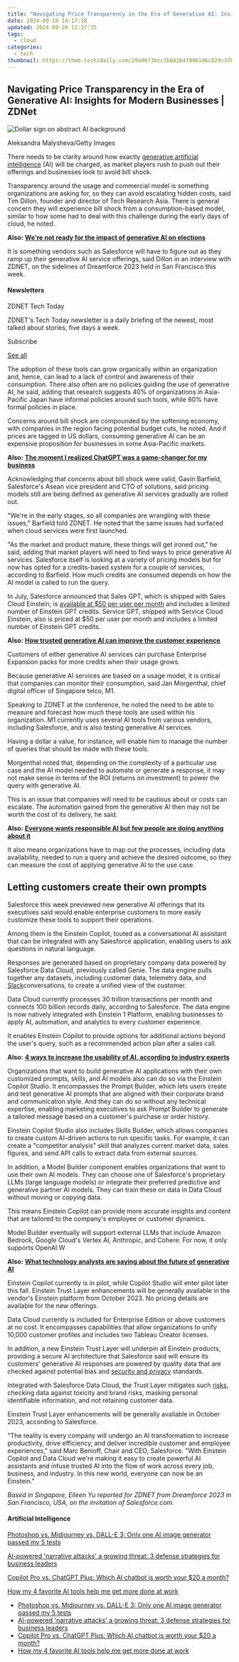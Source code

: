 ```yaml
---
title: "Navigating Price Transparency in the Era of Generative AI: Insights for Modern Businesses | ZDNet"
date: 2024-09-18 14:17:18
updated: 2024-09-20 11:37:35
tags:
  - cloud
categories:
  - tech
thumbnail: https://thmb.techidaily.com/29a96f3bcc3b841b4f8961d6c829c37b0d1cbb55b276ad7aa67abd1cbcf1e8ed.jpg
---
```


## Navigating Price Transparency in the Era of Generative AI: Insights for Modern Businesses | ZDNet

![Dollar sign on abstract AI background](https://www.zdnet.com/a/img/resize/1dc9f3a9e2db1e832efbee2591868ed1862573b2/2023/09/13/d7a94305-a93c-4d75-aaa8-2a2a3a076a46/gettyimages-1295039478.jpg?auto=webp&width=1280)

Aleksandra Malysheva/Getty Images

There needs to be clarity around how exactly [generative artificial intelligence](https://www.zdnet.com/article/what-is-generative-ai-and-why-is-it-so-popular-heres-everything-you-need-to-know/) (AI) will be charged, as market players rush to push out their offerings and businesses look to avoid bill shock. 

Transparency around the usage and commercial model is something organizations are asking for, so they can avoid escalating hidden costs, said Tim Dillon, founder and director of Tech Research Asia. There is general concern they will experience bill shock from a consumption-based model, similar to how some had to deal with this challenge during the early days of cloud, he noted.

**Also:** [**We're not ready for the impact of generative AI on elections**](https://www.zdnet.com/article/were-not-ready-for-the-impact-of-generative-ai-on-elections/)

It is something vendors such as Salesforce will have to figure out as they ramp up their generative AI service offerings, said Dillon in an interview with ZDNET, on the sidelines of Dreamforce 2023 held in San Francisco this week. 

#### Newsletters

ZDNET Tech Today

ZDNET's Tech Today newsletter is a daily briefing of the newest, most talked about stories, five days a week.

 Subscribe

[See all](https://www.zdnet.com/newsletters/)

The adoption of these tools can grow organically within an organization and, hence, can lead to a lack of control and awareness of their consumption. There also often are no policies guiding the use of generative AI, he said, adding that research suggests 40% of organizations in Asia-Pacific Japan have informal policies around such tools, while 60% have formal policies in place. 

Concerns around bill shock are compounded by the softening economy, with companies in the region facing potential budget cuts, he noted. And if prices are tagged in US dollars, consuming generative AI can be an expensive proposition for businesses in some Asia-Pacific markets. 

**Also:** [**The moment I realized ChatGPT was a game-changer for my business**](https://www.zdnet.com/article/the-moment-i-realized-chatgpt-plus-was-a-game-changer-for-my-business/)

Acknowledging that concerns about bill shock were valid, Gavin Barfield, Salesforce's Asean vice president and CTO of solutions, said pricing models still are being defined as generative AI services gradually are rolled out. 

"We're in the early stages, so all companies are wrangling with these issues," Barfield told ZDNET. He noted that the same issues had surfaced when cloud services were first launched. 

"As the market and product mature, these things will get ironed out," he said, adding that market players will need to find ways to price generative AI services. Salesforce itself is looking at a variety of pricing models but for now has opted for a credits-based system for a couple of services, according to Barfield. How much credits are consumed depends on how the AI model is called to run the query. 

In July, Salesforce announced that Sales GPT, which is shipped with Sales Cloud Einstein, is [available at $50 per user per month](https://www.salesforce.com/news/stories/sales-gpt-service-gpt-ga/) and includes a limited number of Einstein GPT credits. Service GPT, shipped with Service Cloud Einstein, also is priced at $50 per user per month and includes a limited number of Einstein GPT credits.

**Also:** [**How trusted generative AI can improve the customer experience**](https://www.zdnet.com/article/how-trusted-generative-ai-can-improve-the-connected-customer-experience/)

Customers of either generative AI services can purchase Enterprise Expansion packs for more credits when their usage grows. 

Because generative AI services are based on a usage model, it is critical that companies can monitor their consumption, said Jan Morgenthal, chief digital officer of Singapore telco, M1\. 

Speaking to ZDNET at the conference, he noted the need to be able to measure and forecast how much these tools are used within his organization. M1 currently uses several AI tools from various vendors, including Salesforce, and is also testing generative AI services. 

Having a dollar a value, for instance, will enable him to manage the number of queries that should be made with these tools.

Morgenthal noted that, depending on the complexity of a particular use case and the AI model needed to automate or generate a response, it may not make sense in terms of the ROI (returns on investment) to power the query with generative AI. 

This is an issue that companies will need to be cautious about or costs can escalate. The automation gained from the generative AI then may not be worth the cost of its delivery, he said. 

**Also:** [**Everyone wants responsible AI but few people are doing anything about it**](https://www.zdnet.com/article/everyone-wants-responsible-ai-but-few-people-are-doing-anything-about-it/) 

It also means organizations have to map out the processes, including data availability, needed to run a query and achieve the desired outcome, so they can measure the cost of applying generative AI to the use case.

## Letting customers create their own prompts

Salesforce this week previewed new generative AI offerings that its executives said would enable enterprise customers to more easily customize these tools to support their operations. 

Among them is the Einstein Copilot, touted as a conversational AI assistant that can be integrated with any Salesforce application, enabling users to ask questions in natural language.

Responses are generated based on proprietary company data powered by Salesforce Data Cloud, previously called Genie. The data engine pulls together any datasets, including customer data, telemetry data, and [Slack](https://www.zdnet.com/article/slacks-new-canvas-feature-may-help-bring-order-to-the-channel-chaos/)conversations, to create a unified view of the customer. 

Data Cloud currently processes 30 trillion transactions per month and connects 100 billion records daily, according to Salesforce. The data engine is now natively integrated with Einstein 1 Platform, enabling businesses to apply AI, automation, and analytics to every customer experience. 

It enables Einstein Copilot to provide options for additional actions beyond the user's query, such as a recommended action plan after a sales call.

**Also:** [**4 ways to increase the usability of AI, according to industry experts**](https://www.zdnet.com/article/4-ways-to-increase-the-usability-of-ai-according-to-industry-experts/)

Organizations that want to build generative AI applications with their own customized prompts, skills, and AI models also can do so via the Einstein Copilot Studio. It encompasses the Prompt Builder, which lets users create and test generative AI prompts that are aligned with their corporate brand and communication style. And they can do so without any technical expertise, enabling marketing executives to ask Prompt Builder to generate a tailored message based on a customer's purchase or order history. 

Einstein Copilot Studio also includes Skills Builder, which allows companies to create custom AI-driven actions to run specific tasks. For example, it can create a "competitor analysis" skill that analyzes current market data, sales figures, and send API calls to extract data from external sources.

In addition, a Model Builder component enables organizations that want to use their own AI models. They can choose one of Salesforce's proprietary LLMs (large language models) or integrate their preferred predictive and generative partner AI models. They can train these on data in Data Cloud without moving or copying data. 

This means Einstein Copilot can provide more accurate insights and content that are tailored to the company's employee or customer dynamics. 

Model Builder eventually will support external LLMs that include Amazon Bedrock, Google Cloud's Vertex AI, Anthropic, and Cohere. For now, it only supports OpenAI.W

**Also:** [**What technology analysts are saying about the future of generative AI**](https://www.zdnet.com/article/what-analyst-are-saying-about-the-future-of-generative-ai/) 

Einstein Copilot currently is in pilot, while Copilot Studio will enter pilot later this fall. Einstein Trust Layer enhancements will be generally available in the vendor's Einstein platform from October 2023\. No pricing details are available for the new offerings. 

Data Cloud currently is included for Enterprise Edition or above customers at no cost. It encompasses capabilities that allow organizations to unify 10,000 customer profiles and includes two Tableau Creator licenses.

In addition, a new Einstein Trust Layer will underpin all Einstein products, providing a secure AI architecture that Salesforce said will ensure its customers' generative AI responses are powered by quality data that are checked against potential bias and [security and privacy](http://Dbs.com/newsroom/news-releases/default.page) standards. 

Integrated with Salesforce Data Cloud, the Trust Layer mitigates such [risks](https://www.zdnet.com/article/singapore-identifies-six-generative-ai-risks-sets-up-foundation-to-guide-adoption/), checking data against toxicity and brand risks, masking personal identifiable information, and not retaining customer data. 

 Einstein Trust Layer enhancements will be generally available in October 2023, according to Salesforce. 

"The reality is every company will undergo an AI transformation to increase productivity, drive efficiency, and deliver incredible customer and employee experiences," said Marc Benioff, Chair and CEO, Salesforce. "With Einstein Copilot and Data Cloud we're making it easy to create powerful AI assistants and infuse trusted AI into the flow of work across every job, business, and industry. In this new world, everyone can now be an Einstein."

_Based in Singapore, Eileen Yu reported for ZDNET from Dreamforce 2023 in San Francisco, USA, on the invitation of Salesforce.com._

#### Artificial Intelligence

[Photoshop vs. Midjourney vs. DALL-E 3: Only one AI image generator passed my 5 tests](https://www.zdnet.com/article/is-photoshops-new-text-to-image-as-good-as-midjourney-and-dall-e-we-test-it-and-see/ "Photoshop vs. Midjourney vs. DALL-E 3: Only one AI image generator passed my 5 tests")

[AI-powered 'narrative attacks' a growing threat: 3 defense strategies for business leaders](https://www.zdnet.com/article/ai-powered-narrative-attacks-a-growing-threat-3-defense-strategies-for-business-leaders/ "AI-powered 'narrative attacks' a growing threat: 3 defense strategies for business leaders")

[Copilot Pro vs. ChatGPT Plus: Which AI chatbot is worth your $20 a month?](https://www.zdnet.com/article/copilot-pro-vs-chatgpt-plus-which-is-ai-chatbot-is-worth-your-20-a-month/ "Copilot Pro vs. ChatGPT Plus: Which AI chatbot is worth your $20 a month?")

[How my 4 favorite AI tools help me get more done at work](https://www.zdnet.com/article/how-my-4-favorite-ai-tools-help-me-get-more-done-at-work/ "How my 4 favorite AI tools help me get more done at work")

* [Photoshop vs. Midjourney vs. DALL-E 3: Only one AI image generator passed my 5 tests](https://www.zdnet.com/article/is-photoshops-new-text-to-image-as-good-as-midjourney-and-dall-e-we-test-it-and-see/ "Photoshop vs. Midjourney vs. DALL-E 3: Only one AI image generator passed my 5 tests")
* [AI-powered 'narrative attacks' a growing threat: 3 defense strategies for business leaders](https://www.zdnet.com/article/ai-powered-narrative-attacks-a-growing-threat-3-defense-strategies-for-business-leaders/ "AI-powered 'narrative attacks' a growing threat: 3 defense strategies for business leaders")
* [Copilot Pro vs. ChatGPT Plus: Which AI chatbot is worth your $20 a month?](https://www.zdnet.com/article/copilot-pro-vs-chatgpt-plus-which-is-ai-chatbot-is-worth-your-20-a-month/ "Copilot Pro vs. ChatGPT Plus: Which AI chatbot is worth your $20 a month?")
* [How my 4 favorite AI tools help me get more done at work](https://www.zdnet.com/article/how-my-4-favorite-ai-tools-help-me-get-more-done-at-work/ "How my 4 favorite AI tools help me get more done at work")

<ins class="adsbygoogle"
     style="display:block"
     data-ad-format="autorelaxed"
     data-ad-client="ca-pub-7571918770474297"
     data-ad-slot="1223367746"></ins>



<ins class="adsbygoogle"
     style="display:block"
     data-ad-client="ca-pub-7571918770474297"
     data-ad-slot="8358498916"
     data-ad-format="auto"
     data-full-width-responsive="true"></ins>
